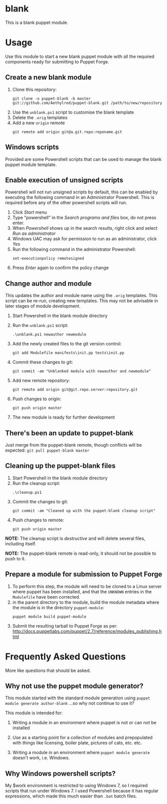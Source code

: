 # blank

This is a blank puppet module.

# Usage

Use this module to start a new blank puppet module with all the required components ready for submitting to Puppet Forge.

## Create a new blank module

1. Clone this repository:
	```
	git clone -o puppet-blank -b master git://github.com/Aethylred/puppet-blank.git /path/to/new/repository
	```
2. Use the `unblank.ps1` script to customise the blank template
3. Delete the `.orig` templates
4. Add a new `origin` remote
	```
	git remote add origin git@a.git.repo:reponame.git
	```

## Windows scripts

Provided are some Powershell scripts that can be used to manage the blank puppet module template.

## Enable execution of unsigned scripts

Powershell will not run unsigned scripts by default, this can be enabled by executing the following command in an Administrator Powershell. This is required before any of the other powershell scripts will run.

1. Click *Start* menu
2. Type "powershell" in the *Search programs and files* box, do not press enter.
3. When *Powershell* shows up in the search results, right click and select *Run as administrator*
4. Windows UAC may ask for permission to run as an administrator, click *Yes*
5. Run the following command in the administrator Powershell:
	```
	set-executionpolicy remotesigned
	```
6. Press *Enter* again to confirm the policy change

## Change author and module

This updates the author and module name using the `.orig` templates. This script can be re-run, creating new templates. This may not be advisable in later stages of module development.

1. Start Powershell in the blank module directory
2. Run the `unblank.ps1` script:
	```
	.\unblank.ps1 newauthor newmodule
	```
3. Add the newly created files to the git version control:

	```
	git add Modulefile manifests\init.pp tests\init.pp
	```
4. Commit these changes to git:
	```
	git commit -am "Unblanked module with newauthor and newmodule"
	```
5. Add new remote repository:
	```
	git remote add origin git@git.repo.server:repository.git
	```
6. Push changes to origin:
	```
	git push origin master
	```
7. The new module is ready for further development

## There's been an update to puppet-blank

Just merge from the puppet-blank remote, though conflicts will be expected:
	```
	git pull puppet-blank master
	```

## Cleaning up the puppet-blank files
1. Start Powershell in the blank module directory
2. Run the cleanup script:
	```
	.\cleanup.ps1
	```
3. Commit the changes to git:
	```
	git commit -am "Cleaned up with the puppet-blank cleanup script"
	```
4. Push changes to remote:
	```
	git push origin master
	```

**NOTE:** The cleanup script is *destructive* and will delete several files, including itself.

**NOTE:** The puppet-blank remote is read-only, it should not be possible to push to it.

## Prepare a module for submission to Puppet Forge

1. To perform this step, the module will need to be cloned to a Linux server where puppet has been installed, and that the `UNKNOWN` entries in the `Modulefile` have been corrected.
2. in the parent directory to the module, build the module metadata where the module is in the directory `puppet-module`:
	```
	puppet module build puppet-module
	```
3. Submit the resulting tarball to Puppet Forge as per:
http://docs.puppetlabs.com/puppet/2.7/reference/modules_publishing.html

# Frequently Asked Questions

More like questions that should be asked.

## Why not use the puppet module generator?

This module started with the standard module generation using 
	```
	puppet module generate author-blank
	```
...so why not continue to use it?

This module is intended for:

1. Writing a module in an environment where puppet is not or can not be installed

2. Use as a starting point for a collection of modules and prepopulated with things like licensing, boiler plate, pictures of cats, etc. etc.

3. Writing a module in an environment where `puppet module generate` doesn't work, i.e. Windows.

## Why Windows powershell scripts?

My $work environment is restricted to using Windows 7, so I required scripts that run under Windows 7. I used Powershell because it has regular expressions, which made this much easier than `.bat` batch files.